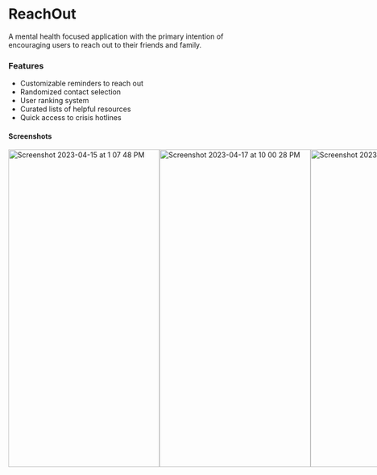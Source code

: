 # ReachOut

A mental health focused application with the primary intention of encouraging users to reach out to their friends and family.

### Features

* Customizable reminders to reach out
* Randomized contact selection
* User ranking system
* Curated lists of helpful resources
* Quick access to crisis hotlines

#### Screenshots
<div style="display: flex; flex-direction: row;">
  <img width="300" height="630" alt="Screenshot 2023-04-15 at 1 07 48 PM" src="https://user-images.githubusercontent.com/79939661/236077238-3be7149b-4109-443c-aaf8-eb136fbad5e9.png">
  <img width="300" height="630" alt="Screenshot 2023-04-17 at 10 00 28 PM" src="https://user-images.githubusercontent.com/79939661/236106289-f351e981-2494-46cb-81cd-adfdf363ceb6.png">
  <img width="300" height="630" alt="Screenshot 2023-04-19 at 11 13 28 PM" src="https://user-images.githubusercontent.com/79939661/236106105-e0e3f4cd-202d-4fb6-aedc-63074e5f33ea.png">
</div>
